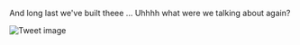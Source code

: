 And long last we've built theee ... Uhhhh what were we talking about again?


![Tweet image](/assets/crosspoast/Gec2LYyXIAgifi8.jpg)


